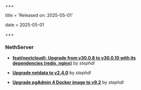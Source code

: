 +++

title = 'Released on: 2025-05-01'

date = 2025-05-01

+++

### NethServer

- **[feat(nextcloud): Upgrade from v30.0.8 to v30.0.10 with its dependencies (redis, nginx)](https://github.com/NethServer/dev/issues/7432)** by *stephdl*

- **[Upgrade netdata to v2.4.0](https://github.com/NethServer/dev/issues/7431)** by *stephdl*

- **[Upgrade pgAdmin 4 Docker image to v9.2](https://github.com/NethServer/dev/issues/7420)** by *stephdl*

